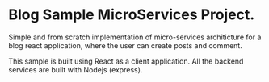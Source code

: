 # Blog Sample MicroServices Project.
Simple and from scratch implementation of micro-services architicture for a blog react application, where the user can create posts and comment.

This sample is built using React as a client application. All the backend services are built with Nodejs (express).
